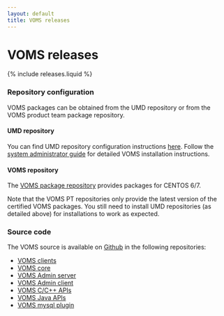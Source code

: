 ```yaml
---
layout: default
title: VOMS releases
---
```


# VOMS releases

{% include releases.liquid %}

### Repository configuration

VOMS packages can be obtained from the UMD repository or from the VOMS product team package repository.

#### UMD repository

You can find UMD repository configuration instructions [here][umd].
Follow the [system administrator
guide]({{site.baseurl}}/documentation/sysadmin-guide) for detailed VOMS
installation instructions.

#### VOMS repository

The [VOMS package repository][voms-repo] provides packages for CENTOS 6/7.

Note that the VOMS PT repositories only provide the latest version of the certified VOMS packages.
You still need to install UMD repositories (as detailed above) for installations to work as expected.

### Source code

The VOMS source is available on [Github](https://github.com) in the following repositories:

- [VOMS clients](https://github.com/italiangrid/voms-clients)
- [VOMS core](https://github.com/italiangrid/voms)
- [VOMS Admin server](https://github.com/italiangrid/voms-admin-server)
- [VOMS Admin client](https://github.com/italiangrid/voms-admin-client)
- [VOMS C/C++ APIs](https://github.com/italiangrid/voms)
- [VOMS Java APIs](https://github.com/italiangrid/voms-api-java)
- [VOMS mysql plugin](https://github.com/italiangrid/voms-mysql-plugin)

[umd]: http://repository.egi.eu/category/umd_releases/distribution/umd-4/
[voms-repo]: https://italiangrid.github.io/voms-repo/
